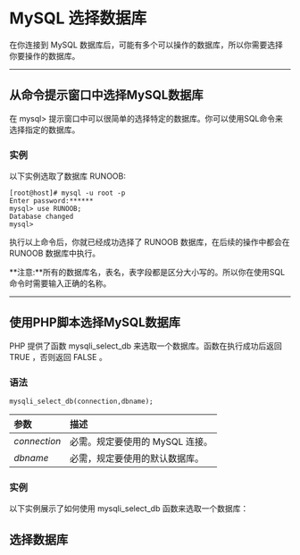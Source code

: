 # MySQL 选择数据库

在你连接到 MySQL 数据库后，可能有多个可以操作的数据库，所以你需要选择你要操作的数据库。

------

## 从命令提示窗口中选择MySQL数据库

在 mysql> 提示窗口中可以很简单的选择特定的数据库。你可以使用SQL命令来选择指定的数据库。

### 实例

以下实例选取了数据库 RUNOOB:

```
[root@host]# mysql -u root -p
Enter password:******
mysql> use RUNOOB;
Database changed
mysql>
```

执行以上命令后，你就已经成功选择了 RUNOOB 数据库，在后续的操作中都会在 RUNOOB 数据库中执行。

**注意:**所有的数据库名，表名，表字段都是区分大小写的。所以你在使用SQL命令时需要输入正确的名称。

------

## 使用PHP脚本选择MySQL数据库

PHP 提供了函数 mysqli_select_db 来选取一个数据库。函数在执行成功后返回 TRUE ，否则返回 FALSE 。

### 语法

```
mysqli_select_db(connection,dbname);
```

| 参数         | 描述                            |
| :----------- | :------------------------------ |
| *connection* | 必需。规定要使用的 MySQL 连接。 |
| *dbname*     | 必需，规定要使用的默认数据库。  |

### 实例

以下实例展示了如何使用 mysqli_select_db 函数来选取一个数据库：

## 选择数据库

<?php $dbhost = 'localhost:3306';  // mysql服务器主机地址 $dbuser = 'root';            // mysql用户名 $dbpass = '123456';          // mysql用户名密码 $conn = mysqli_connect($dbhost, $dbuser, $dbpass); if(! $conn ) {    die('连接失败: ' . mysqli_error($conn)); } echo '连接成功'; mysqli_select_db($conn, 'RUNOOB' ); mysqli_close($conn); ?>